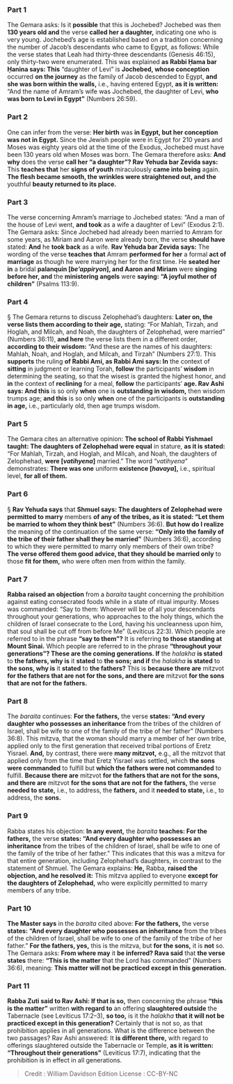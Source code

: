 
### Part 1
The Gemara asks: Is it <b>possible</b> that this is Jochebed? Jochebed was then <b>130 years old and</b> the verse <b>called her a daughter,</b> indicating one who is very young. Jochebed’s age is established based on a tradition concerning the number of Jacob’s descendants who came to Egypt, as follows: While the verse states that Leah had thirty-three descendants (Genesis 46:15), only thirty-two were enumerated. This was explained <b>as Rabbi Ḥama bar Ḥanina says: This</b> “daughter of Levi” is <b>Jochebed, whose conception</b> occurred <b>on the journey</b> as the family of Jacob descended to Egypt, <b>and she was born within the walls,</b> i.e., having entered Egypt, <b>as it is written:</b> “And the name of Amram’s wife was Jochebed, the daughter of Levi, <b>who was born to Levi in Egypt”</b> (Numbers 26:59).

### Part 2
One can infer from the verse: <b>Her birth</b> was <b>in Egypt, but her conception was not in Egypt.</b> Since the Jewish people were in Egypt for 210 years and Moses was eighty years old at the time of the Exodus, Jochebed must have been 130 years old when Moses was born. The Gemara therefore asks: <b>And why</b> does the verse <b>call her “a daughter”? Rav Yehuda bar Zevida says:</b> This <b>teaches that</b> her <b>signs of youth</b> miraculously <b>came into being</b> again. <b>The flesh became smooth, the wrinkles were straightened out, and the</b> youthful <b>beauty returned to its place.</b>

### Part 3
The verse concerning Amram’s marriage to Jochebed states: “And a man of the house of Levi went, <b>and took</b> as a wife a daughter of Levi” (Exodus 2:1). The Gemara asks: Since Jochebed had already been married to Amram for some years, as Miriam and Aaron were already born, the verse <b>should have</b> stated: <b>And</b> he <b>took back</b> as a wife. <b>Rav Yehuda bar Zevida says:</b> The wording of the verse <b>teaches that</b> Amram <b>performed for her</b> a formal <b>act of marriage</b> as though he were marrying her for the first time. He <b>seated her in</b> a bridal <b>palanquin [<i>be’appiryon</i>], and Aaron and Miriam</b> were <b>singing before her, and</b> the <b>ministering angels</b> were <b>saying: “A joyful mother of children”</b> (Psalms 113:9).

### Part 4
§ The Gemara returns to discuss Zelophehad’s daughters: <b>Later on, the verse lists them according to their age,</b> stating: “For Mahlah, Tirzah, and Hoglah, and Milcah, and Noah, the daughters of Zelophehad, were married” (Numbers 36:11), <b>and here</b> the verse lists them in a different order, <b>according to their wisdom:</b> “And these are the names of his daughters: Mahlah, Noah, and Hoglah, and Milcah, and Tirzah” (Numbers 27:1). This <b>supports</b> the ruling <b>of Rabbi Ami, as Rabbi Ami says: In</b> the context of <b>sitting</b> in judgment or learning Torah, <b>follow</b> the participants’ <b>wisdom</b> in determining the seating, so that the wisest is granted the highest honor, and <b>in</b> the context of <b>reclining</b> for a meal, <b>follow</b> the participants’ <b>age. Rav Ashi says: And this</b> is so only <b>when</b> one is <b>outstanding in wisdom,</b> then wisdom trumps age; <b>and this</b> is so only <b>when</b> one of the participants is <b>outstanding in age,</b> i.e., particularly old, then age trumps wisdom.

### Part 5
The Gemara cites an alternative opinion: <b>The school of Rabbi Yishmael taught: The daughters of Zelophehad were equal</b> in stature, <b>as it is stated:</b> “For Mahlah, Tirzah, and Hoglah, and Milcah, and Noah, the daughters of Zelophehad, <b>were [<i>vatihyena</i>]</b> married.” The word “<i>vatihyena</i>” demonstrates: <b>There was one</b> uniform <b>existence [<i>havaya</i>],</b> i.e., spiritual level, <b>for all of them.</b>

### Part 6
§ <b>Rav Yehuda says</b> that <b>Shmuel says: The daughters of Zelophehad were permitted to marry</b> members <b>of any of the tribes, as it is stated: “Let them be married to whom they think best”</b> (Numbers 36:6). <b>But how do I realize</b> the meaning of the continuation of the same verse: <b>“Only into the family of the tribe of their father shall they be married”</b> (Numbers 36:6), according to which they were permitted to marry only members of their own tribe? <b>The verse offered them good advice, that they should be married only</b> to those <b>fit for them,</b> who were often men from within the family.

### Part 7
<b>Rabba raised an objection</b> from a <i>baraita</i> taught concerning the prohibition against eating consecrated foods while in a state of ritual impurity. Moses was commanded: “Say to them: Whoever will be of all your descendants throughout your generations, who approaches to the holy things, which the children of Israel consecrate to the Lord, having his uncleanness upon him, that soul shall be cut off from before Me” (Leviticus 22:3). Which people are referred to in the phrase <b>“say to them”?</b> It is referring <b>to those standing at Mount Sinai.</b> Which people are referred to in the phrase <b>“throughout your generations”? These are the coming generations. If</b> the <i>halakha</i> <b>is stated</b> to <b>the fathers, why is</b> it <b>stated</b> to <b>the sons; and if</b> the <i>halakha</i> <b>is stated</b> to <b>the sons, why is</b> it <b>stated</b> to <b>the fathers?</b> This is <b>because there are</b> mitzvot <b>for the fathers that are not for the sons, and there are</b> mitzvot <b>for the sons that are not for the fathers.</b>

### Part 8
The <i>baraita</i> continues: <b>For the fathers,</b> the verse <b>states: “And every daughter who possesses an inheritance</b> from the tribes of the children of Israel, shall be wife to one of the family of the tribe of her father” (Numbers 36:8). This mitzva, that the woman should marry a member of her own tribe, applied only to the first generation that received tribal portions of Eretz Yisrael. <b>And,</b> by contrast, there were <b>many mitzvot,</b> e.g., all the mitzvot that applied only from the time that Eretz Yisrael was settled, which <b>the sons were commanded</b> to fulfill but <b>which the fathers were not commanded</b> to fulfill. <b>Because there are</b> mitzvot <b>for the fathers that are not for the sons, and there are</b> mitzvot <b>for the sons that are not for the fathers,</b> the verse <b>needed to state,</b> i.e., to address, the <b>fathers,</b> and it <b>needed to state,</b> i.e., to address, the <b>sons.</b>

### Part 9
Rabba states his objection: <b>In any event,</b> the <i>baraita</i> <b>teaches: For the fathers,</b> the verse <b>states: “And every daughter who possesses an inheritance</b> from the tribes of the children of Israel, shall be wife to one of the family of the tribe of her father.” This indicates that this was a mitzva for that entire generation, including Zelophehad’s daughters, in contrast to the statement of Shmuel. The Gemara explains: <b>He,</b> Rabba, <b>raised the objection, and he resolved it:</b> This mitzva applied to everyone <b>except for the daughters of Zelophehad,</b> who were explicitly permitted to marry members of any tribe.

### Part 10
<b>The Master says</b> in the <i>baraita</i> cited above: <b>For the fathers,</b> the verse <b>states: “And every daughter who possesses an inheritance</b> from the tribes of the children of Israel, shall be wife to one of the family of the tribe of her father.” <b>For the fathers, yes,</b> this is the mitzva, but <b>for the sons,</b> it is <b>not</b> so. The Gemara asks: <b>From where may</b> it <b>be inferred? Rava said</b> that <b>the verse states</b> there: <b>“This is the matter</b> that the Lord has commanded” (Numbers 36:6), meaning: <b>This matter will not be practiced except in this generation.</b>

### Part 11
<b>Rabba Zuti said to Rav Ashi: If that is so,</b> then concerning the phrase <b>“this is the matter”</b> written <b>with regard to</b> an offering <b>slaughtered outside</b> the Tabernacle (see Leviticus 17:2–3), <b>so too,</b> is it the <i>halakha</i> <b>that it will not be practiced except in this generation?</b> Certainly that is not so, as that prohibition applies in all generations. What is the difference between the two passages? Rav Ashi answered: It <b>is different there,</b> with regard to offerings slaughtered outside the Tabernacle or Temple, <b>as it is written: “Throughout their generations”</b> (Leviticus 17:7), indicating that the prohibition is in effect in all generations.

>Credit : William Davidson Edition
>License : CC-BY-NC